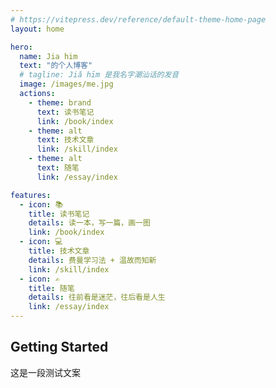```yaml
---
# https://vitepress.dev/reference/default-theme-home-page
layout: home

hero:
  name: Jia him
  text: "的个人博客"
  # tagline: Jiǎ hīm 是我名字潮汕话的发音
  image: /images/me.jpg
  actions:
    - theme: brand
      text: 读书笔记
      link: /book/index
    - theme: alt
      text: 技术文章
      link: /skill/index
    - theme: alt
      text: 随笔
      link: /essay/index

features:
  - icon: 📚
    title: 读书笔记
    details: 读一本，写一篇，画一图
    link: /book/index
  - icon: 💻
    title: 技术文章
    details: 费曼学习法 + 温故而知新
    link: /skill/index
  - icon: ✍️
    title: 随笔
    details: 往前看是迷茫，往后看是人生
    link: /essay/index
---
```


## Getting Started

这是一段测试文案
